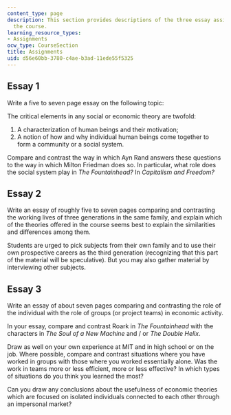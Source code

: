 ```yaml
---
content_type: page
description: This section provides descriptions of the three essay assignments of
  the course.
learning_resource_types:
- Assignments
ocw_type: CourseSection
title: Assignments
uid: d56e60bb-3780-c4ae-b3ad-11ede55f5325
---
```


Essay 1
-------

Write a five to seven page essay on the following topic:

The critical elements in any social or economic theory are twofold:

1.  A characterization of human beings and their motivation;
2.  A notion of how and why individual human beings come together to form a community or a social system.

Compare and contrast the way in which Ayn Rand answers these questions to the way in which Milton Friedman does so. In particular, what role does the social system play in _The Fountainhead?_ In _Capitalism and Freedom?_

Essay 2
-------

Write an essay of roughly five to seven pages comparing and contrasting the working lives of three generations in the same family, and explain which of the theories offered in the course seems best to explain the similarities and differences among them.

Students are urged to pick subjects from their own family and to use their own prospective careers as the third generation (recognizing that this part of the material will be speculative). But you may also gather material by interviewing other subjects.

Essay 3
-------

Write an essay of about seven pages comparing and contrasting the role of the individual with the role of groups (or project teams) in economic activity.

In your essay, compare and contrast Roark in _The Fountainhead_ with the characters in _The Soul of a New Machine_ and / or _The Double Helix_.

Draw as well on your own experience at MIT and in high school or on the job. Where possible, compare and contrast situations where you have worked in groups with those where you worked essentially alone. Was the work in teams more or less efficient, more or less effective? In which types of situations do you think you learned the most?

Can you draw any conclusions about the usefulness of economic theories which are focused on isolated individuals connected to each other through an impersonal market?